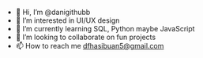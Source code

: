 - 👋 Hi, I’m @danigithubb
- 👀 I’m interested in UI/UX design
- 🌱 I’m currently learning SQL, Python maybe JavaScript
- 💞️ I’m looking to collaborate on fun projects
- 📫 How to reach me dfhasibuan5@gmail.com

<!---
danigithubb/danigithubb is a ✨ special ✨ repository because its `README.md` (this file) appears on your GitHub profile.
You can click the Preview link to take a look at your changes.
--->
